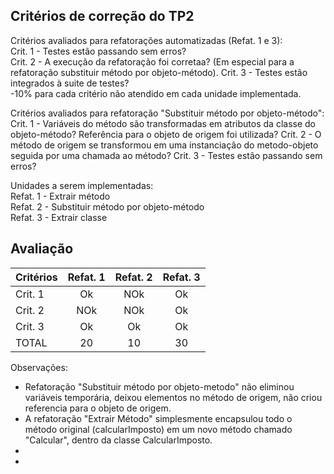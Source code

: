 Critérios de correção do TP2
----------------------------

Critérios avaliados para refatorações automatizadas (Refat. 1 e 3):    
Crit. 1 - Testes estão passando sem erros?    
Crit. 2 - A execução da refatoração foi corretaa? (Em especial para a refatoração substituir método por objeto-método). 
Crit. 3 - Testes estão integrados à suite de testes?    
-10% para cada critério não atendido em cada unidade implementada.    
   
Critérios avaliados para refatoração "Substituir método por objeto-método": 
Crit. 1 - Variáveis do método são transformadas em atributos da classe do objeto-método? Referência para o objeto de origem foi utilizada? 
Crit. 2 - O método de origem se transformou em uma instanciação do metodo-objeto seguida por uma chamada ao método?
Crit. 3 - Testes estão passando sem erros?    

Unidades a serem implementadas:    
Refat. 1 - Extrair método   
Refat. 2 - Substituir método por objeto-método   
Refat. 3 - Extrair classe   


Avaliação
---------

| Critérios | Refat. 1 | Refat. 2 | Refat. 3 |
|:----------|:--------:|:--------:|:--------:|
| Crit. 1   |    Ok    |   NOk    |    Ok    |
| Crit. 2   |   NOk    |   NOk    |    Ok    |
| Crit. 3   |    Ok    |    Ok    |    Ok    |
| TOTAL     |    20    |    10    |    30    |

Observações: 
- Refatoração "Substituir método por objeto-metodo" não eliminou variáveis temporária, deixou elementos no método de origem, não criou referencia para o objeto de origem. 
- A refatoração "Extrair Método" simplesmente encapsulou todo o método original (calcularImposto) em um novo método chamado "Calcular", dentro da classe CalcularImposto. 
- 
- 
